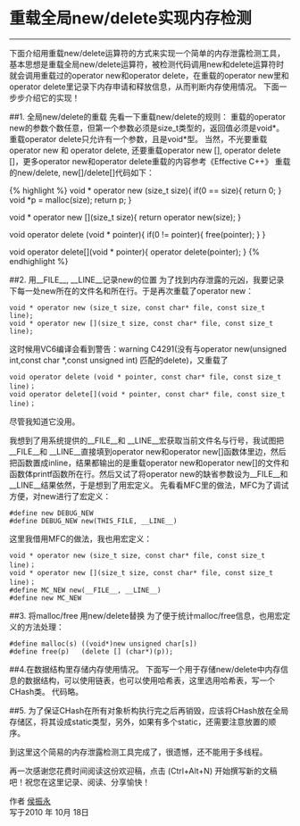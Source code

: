 # 重载全局new/delete实现内存检测
-----

下面介绍用重载new/delete运算符的方式来实现一个简单的内存泄露检测工具，基本思想是重载全局new/delete运算符，被检测代码调用new和delete运算符时就会调用重载过的operator new和operator delete，在重载的operator new里和operator delete里记录下内存申请和释放信息，从而判断内存使用情况。
下面一步步介绍它的实现！

##1. 全局new/delete的重载
先看一下重载new/delete的规则：
重载的operator new的参数个数任意，但第一个参数必须是size_t类型的，返回值必须是void*。重载operator delete只允许有一个参数，且是void*型。
当然，不光要重载operator new 和 operator delete, 还要重载operator new [], operator delete []，更多operator new和operator delete重载的内容参考《Effective C++》
重载的new/delete, new[]/delete[]代码如下：

{% highlight %}
void * operator new (size_t size){
    if(0 == size){
        return 0;
    }
    void *p = malloc(size);
    return p;
}
 
void * operator new [](size_t size){
    return operator new(size);
}
 
void operator delete (void * pointer){
    if(0 != pointer){
    free(pointer);
    }
}
 
void operator delete[](void * pointer){
    operator delete(pointer);
}
{% endhighlight %}

##2. 用__FILE__, __LINE__记录new的位置
为了找到内存泄露的元凶，我要记录下每一处new所在的文件名和所在行。于是再次重载了operator new：
```
void * operator new (size_t size, const char* file, const size_t line);
void * operator new [](size_t size, const char* file, const size_t line);
```
这时候用VC6编译会看到警告：warning C4291(没有与operator new(unsigned int,const char *,const unsigned int) 匹配的delete)，又重载了
```
void operator delete (void * pointer, const char* file, const size_t line)；
void operator delete[](void * pointer, const char* file, const size_t line)；
```
尽管我知道它没用。

我想到了用系统提供的__FILE__和 __LINE__宏获取当前文件名与行号，我试图把__FILE__和 __LINE__直接填到operator new和operator new[]函数体里边，然后把函数置成inline，结果都输出的是重载operator new和operator new[]的文件和函数体printf函数所在行。然后又试了将operator new的缺省参数设为__FILE__和 __LINE__结果依然，于是想到了用宏定义。
先看看MFC里的做法，MFC为了调试方便，对new进行了宏定义：
```
#define new DEBUG_NEW
#define DEBUG_NEW new(THIS_FILE, __LINE__)
```
 
这里我借用MFC的做法，我也用宏定义：
```
void * operator new (size_t size, const char* file, const size_t line)；
void * operator new [](size_t size, const char* file, const size_t line)；
#define MC_NEW new(__FILE__, __LINE__)
#define new MC_NEW
```

##3. 将malloc/free 用new/delete替换
为了便于统计malloc/free信息，也用宏定义的方法处理：

```
#define malloc(s) ((void*)new unsigned char[s])
#define free(p)   (delete [] (char*)(p));
```
 
##4.在数据结构里存储内存使用情况。
下面写一个用于存储new/delete中内存信息的数据结构，可以使用链表，也可以使用哈希表，这里选用哈希表，写一个CHash类。
代码略。
 
##5. 为了保证CHash在所有对象析构执行完之后再销毁，应该将CHash放在全局存储区，将其设成static类型，另外，如果有多个static，还需要注意放置的顺序。

到这里这个简易的内存泄露检测工具完成了，很遗憾，还不能用于多线程。


再一次感谢您花费时间阅读这份欢迎稿，点击 <i class="icon-file"></i> (Ctrl+Alt+N) 开始撰写新的文稿吧！祝您在这里记录、阅读、分享愉快！

作者 [侯振永][1]     
写于2010 年 10月 18日 

[1]: https://zhenyonghou.github.io/